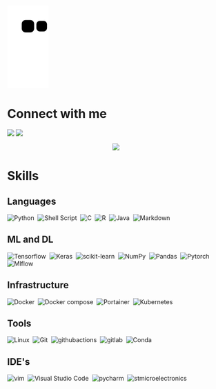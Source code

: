 
![github contribution grid snake animation](https://github.com/jarneamerlinck/jarneamerlinck/blob/output/github-contribution-grid-snake.svg)


# Connect with me


<p >

[<img src="https://img.shields.io/badge/linkedin-%2312100E.svg?&style=for-the-badge&logo=linkedin&logoColor=white&color=black" />](https://www.linkedin.com/in/jarneamerlinck/)
[<img src="https://img.shields.io/badge/tryhackme-%2312100E.svg?&style=for-the-badge&logo=tryhackme&logoColor=white&color=black" />](https://tryhackme.com/p/eragon1442)

</p>
<p align="center"><a href="https://github.com/jarneamerlinck">
  <img src="https://github-readme-stats.vercel.app/api?username=jarneamerlinck&count_private=true&show_icons=true&theme=transparent" />
</a></p>

# Skills
## Languages

![Python](https://img.shields.io/badge/Python-3776AB?style=for-the-badge&logo=python&logoColor=white)&nbsp;
![Shell Script](https://img.shields.io/badge/Shell_Script-121011?style=for-the-badge&logo=gnu-bash&logoColor=white)&nbsp;
![C](https://img.shields.io/badge/C-%23008080.svg?style=for-the-badge&logo=c&logoColor=white)&nbsp;
![R](https://img.shields.io/badge/R-%3776AB.svg?style=for-the-badge&logo=R&logoColor=white)&nbsp;
![Java](https://img.shields.io/badge/Java-ED8B00?style=for-the-badge&logo=java&logoColor=white)&nbsp;
![Markdown](https://img.shields.io/badge/markdown-%23000000.svg?style=for-the-badge&logo=markdown&logoColor=white)&nbsp;

## ML and DL

![Tensorflow](https://img.shields.io/badge/TensorFlow-FF6F00?style=for-the-badge&logo=tensorflow&logoColor=white)&nbsp;
![Keras](https://img.shields.io/badge/Keras-FF6F00?style=for-the-badge&logo=keras&logoColor=white)&nbsp;
![scikit-learn](https://img.shields.io/badge/scikit--learn-%23F7931E.svg?style=for-the-badge&logo=scikit-learn&logoColor=white)&nbsp;
![NumPy](https://img.shields.io/badge/numpy-%23013243.svg?style=for-the-badge&logo=numpy&logoColor=white)&nbsp;
![Pandas](https://img.shields.io/badge/pandas-%23150458.svg?style=for-the-badge&logo=pandas&logoColor=white)&nbsp;
![Pytorch](https://img.shields.io/badge/Pytorch-005571?style=for-the-badge&logo=Pytorch)&nbsp;
![Mlflow](https://img.shields.io/badge/Mlflow-005571?style=for-the-badge&color=grey&logo=mlflow)&nbsp;

## Infrastructure

![Docker](https://img.shields.io/badge/Docker-23150458?style=for-the-badge&color=blue&logo=Docker&logoColor=white)&nbsp;
![Docker compose](https://img.shields.io/badge/Docker--compose-FF6F00?style=for-the-badge&logo=Docker--Ccompose&logoColor=white)&nbsp;
![Portainer](https://img.shields.io/badge/Portainer-%23F7931E.svg?style=for-the-badge&color=grey&logo=Portainer&logoColor=white)&nbsp;
![Kubernetes](https://img.shields.io/badge/kubernetes-%23013243.svg?style=for-the-badge&logo=kubernetes&logoColor=white)&nbsp;

## Tools

![Linux](https://img.shields.io/badge/Linux-FF6F00?style=for-the-badge&color=lightgreen&logo=Linux&logoColor=black)&nbsp;
![Git](https://img.shields.io/badge/git-%23F7931E.svg?style=for-the-badge&color=grey&logo=git&logoColor=white)&nbsp;
![githubactions](https://img.shields.io/badge/github--actions-%23013243.svg?style=for-the-badge&logo=githubactions&logoColor=white)&nbsp;
![gitlab](https://img.shields.io/badge/gitlab-23150458?style=for-the-badge&color=blue&logo=gitlab&logoColor=white)&nbsp;
![Conda](https://img.shields.io/badge/Conda-23150458?style=for-the-badge&color=red&logo=anaconda&logoColor=white)&nbsp;

## IDE's

![vim](https://img.shields.io/badge/vim-FF6F00?style=for-the-badge&color=lightgreen&logo=vim&logoColor=black)&nbsp;
![Visual Studio Code](https://img.shields.io/badge/Visual%20Studio%20Code-0078d7.svg?style=for-the-badge&logo=visual-studio-code&logoColor=white)&nbsp;
![pycharm](https://img.shields.io/badge/pycharm-%23013243.svg?style=for-the-badge&color=lightblue&logo=pycharm&logoColor=black)&nbsp;
![stmicroelectronics](https://img.shields.io/badge/stmicroelectronics-%23000000.svg?style=for-the-badge&logo=stmicroelectronics&logoColor=white)&nbsp;


<!--
**jarneamerlinck/jarneamerlinck** is a ✨ _special_ ✨ repository because its `README.md` (this file) appears on your GitHub profile.

Here are some ideas to get you started:

- 🔭 I’m currently working on ...
- 🌱 I’m currently learning ...
- 👯 I’m looking to collaborate on ...
- 🤔 I’m looking for help with ...
- 💬 Ask me about ...
- 📫 How to reach me: ...
- 😄 Pronouns: ...
- ⚡ Fun fact: ...
-->
